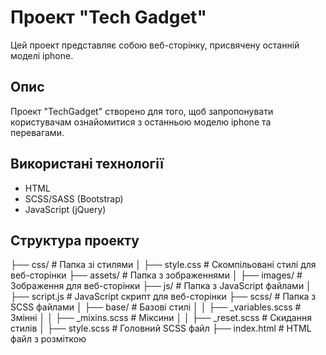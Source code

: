 # Проект "Tech Gadget"

Цей проект представляє собою веб-сторінку, присвячену останній моделі iphone.

## Опис

Проект "TechGadget" створено для того, щоб запропонувати користувачам ознайомитися з останньою моделю iphone та перевагами.

## Використані технології

- HTML
- SCSS/SASS (Bootstrap)
- JavaScript (jQuery)

## Структура проекту

├── css/ # Папка зі стилями
│ ├── style.css # Скомпільовані стилі для веб-сторінки
├── assets/ # Папка з зображеннями
│ ├── images/ # Зображення для веб-сторінки
├── js/ # Папка з JavaScript файлами
│ ├── script.js # JavaScript скрипт для веб-сторінки
├── scss/ # Папка з SCSS файлами
│ ├── base/ # Базові стилі
│ │ ├── \_variables.scss # Змінні
│ │ ├── \_mixins.scss # Міксини
│ │ ├── \_reset.scss # Скидання стилів
│ ├── style.scss # Головний SCSS файл
├── index.html # HTML файл з розміткою
